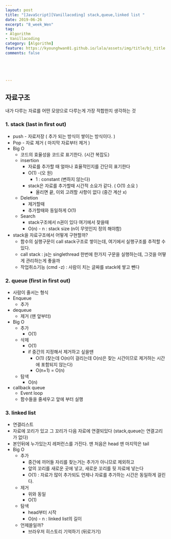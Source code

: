 ```yaml
---
layout: post
title: "[JavaScript][Vanillacoding] stack,queue,linked list "
date: 2019-06-26
excerpt: "8_week_Wen"
tag:
- Algorithm
- Vanillacoding
category: [Algorithm] 
feature: https://kyounghwan01.github.io/lala/assets/img/title/bj_title.jpg
comments: false





---
```




## 자료구조

내가 다루는 자료를 어떤 모양으로 다루는게 가장 적합한지 생각하는 것



### 1. stack (last in first out)

- push - 자료저장 ( 추가 되는 방식이 쌓이는 방식이다. )
- Pop - 자료 제거 ( 마지막 자료부터 제거 )
- Big O
  - 코드의 효율성을 코드로 표기한다. (시간 복잡도)
  - insertion
    - 자료를 추가할 때 얼마나 효율적인지를 간단히 표기한다
    - O(1) -(오 원) 
      - 1 : constant (변하지 않는다)
    - stack은 자료를 추가할때 시간적 소요가 같다. ( O(1) 소요 )
      - 올리면 끝, 이외 고려할 사항이 없다 (중간 계산 x)  
  - Deletion 
    - 제거할때
    - 추가할때와 동일하게 O(1)
  - Search
    - stack구조에서 n권이 있다 여기에서 찾을때 
    - O(n) - n : stack size (n이 무엇인지 정의 해야함)
- stack을 자료구조에서 어떻게 구현할까? 
  - 함수의 실행구문이 call stack구조로 쌓이는데, 여기에서 실행구조를 추적할 수 있다.
  - call stack : js는 singlethread 한번에 한가지 구문을 실행하는데, 그것을 어떻게 관리하는게 좋을까
  - 작업취소기능 (cmd -z) : 사람이 치는 글짜를 stack에 쌓고 뺀다 

### 2. queue (first in first out)

- 사람이 줄서는 형식 
- Enqueue
  - 추가
- dequeue
  - 제거 (맨 앞부터)
- Big O
  - 추가
    - O(1)
  - 삭제
    - O(1)
    - if 중간의 지정해서 제거하고 싶을땐
      - O(1)  (찾는데 O(n)이 걸리는데 O(n)은 찾는 시간이므로 제거하는 시간에 포함되지 않는다)
      - O(n+1) = O(n)
  - 탐색
    - O(n)
- callback queue
  - Event loop
  - 함수들을 줄세우고 앞에 부터 실행 

### 3. linked list

- 연결리스트
- 자료에 꼬리가 있고 그 꼬리가 다음 자료에 연결되있다 (stack,queue는 연결고리가 없다)
- 본인뒤에 누가있는지 레퍼런스를 가진다. 맨 처음은 head 맨 마지막은 tail
- Big O
  - 추가
    - 중간에 끼어들 자리를 찾는거는 추가가 아니므로 제외하고
    - 앞의 꼬리를 새로운 곳에 넣고, 새로운 꼬리를 뒷 자료에 넣는다
    - O(1) : 자료가 많이 추가되도 언제나 자료를 추가하는 시간은 동일하게 걸린다.
  - 제거
    - 위와 동일
    - O(1)
  - 탐색
    - head부터 시작
    - O(n) - n : linked list의 길이
  - 언제쓸일까?
    - 브라우저 히스토리 기억하기 (뒤로가기)

